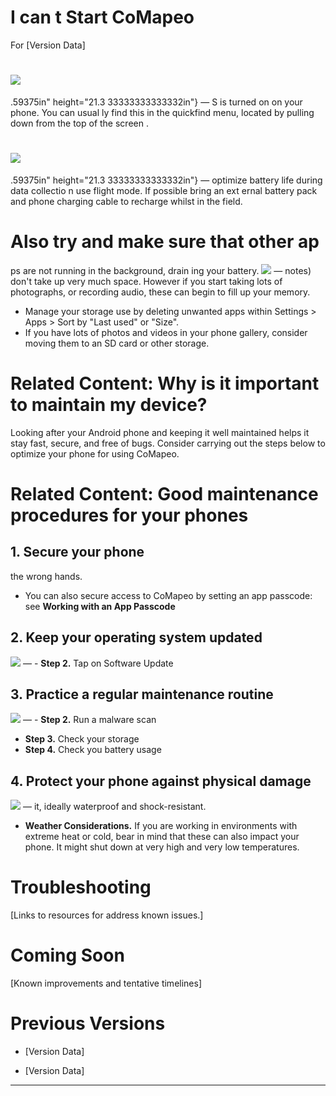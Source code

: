 # I can t Start CoMapeo
For [Version Data]

# ![](./images/image74.jpg)
.59375in" height="21.3
33333333333332in"} — S is turned on on your phone. You can usual
ly find this in the quickfind menu, located
by pulling down from the top of the screen
.
# ![](./images/image81.jpg)
.59375in" height="21.3
33333333333332in"} — optimize battery life during data collectio
n use flight mode. If possible bring an ext
ernal battery pack and phone charging cable
to recharge whilst in the field.
# Also try and make sure that other ap
ps are not running in the background, drain
ing your battery.
![](./images/image27.jpg) — notes) don't take up very much space.
However if you start taking lots of
photographs, or recording audio, these can
begin to fill up your memory.
-   Manage your storage use by deleting
unwanted apps within Settings \> Apps
\> Sort by \"Last used\" or \"Size\".
-   If you have lots of photos and videos
in your phone gallery, consider moving
them to an SD card or other storage.
#
#
# Related Content: Why is it important to maintain my device?
Looking after your Android phone and keeping it well maintained helps it
stay fast, secure, and free of bugs. Consider carrying out the steps
below to optimize your phone for using CoMapeo.
# Related Content: Good maintenance procedures for your phones
## **1. Secure your phone**
the wrong hands.
-   You can also secure access to CoMapeo
by setting an app passcode: see
**Working with an App Passcode**
## **2. Keep your operating system updated**
![](./images/image50.png) — -   **Step 2.** Tap on Software Update
## **3. Practice a regular maintenance routine**
![](./images/image49.png) — -   **Step 2.** Run a malware scan
-   **Step 3.** Check your storage
-   **Step 4.** Check you battery usage
## **4. Protect your phone against physical damage**
![](./images/image23.png) — it, ideally waterproof and
shock-resistant.
-   **Weather Considerations.** If you are
working in environments with extreme
heat or cold, bear in mind that these
can also impact your phone. It might
shut down at very high and very low
temperatures.
# Troubleshooting
[Links to resources for address known issues.]
# Coming Soon
[Known improvements and tentative timelines]
# Previous Versions

-   [Version Data]

-   [Version Data]

----
